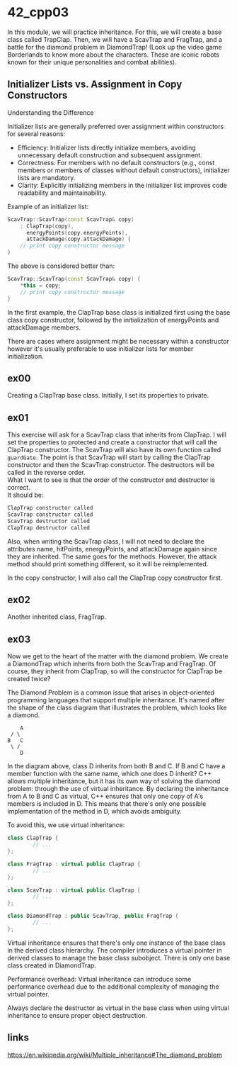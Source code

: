 # 42_cpp03

In this module, we will practice inheritance. For this, we will create a base class called TrapClap. Then, we will have a ScavTrap and FragTrap, and a battle for the diamond problem in DiamondTrap! (Look up the video game Borderlands to know more about the characters. These are iconic robots known for their unique personalities and combat abilities).

## Initializer Lists vs. Assignment in Copy Constructors
Understanding the Difference

Initializer lists are generally preferred over assignment within constructors for several reasons:

- Efficiency: Initializer lists directly initialize members, avoiding unnecessary default construction and subsequent assignment.
- Correctness: For members with no default constructors (e.g., const members or members of classes without default constructors), initializer lists are mandatory.
- Clarity: Explicitly initializing members in the initializer list improves code readability and maintainability.

Example of an initializer list:
```cpp
ScavTrap::ScavTrap(const ScavTrap& copy)
    : ClapTrap(copy),
      energyPoints(copy.energyPoints),
      attackDamage(copy.attackDamage) {
    // print copy constructor message
}
```
The above is considered better than:
```cpp
ScavTrap::ScavTrap(const ScavTrap& copy) {
	*this = copy;
	// print copy constructor message
}
```

In the first example, the ClapTrap base class is initialized first using the base class copy constructor, followed by the initialization of energyPoints and attackDamage members.

There are cases where assignment might be necessary within a constructor however it's usually preferable to use initializer lists for member initialization.

## ex00
Creating a ClapTrap base class. Initially, I set its properties to private.

## ex01
This exercise will ask for a ScavTrap class that inherits from ClapTrap. I will set the properties to protected and create a constructor that will call the ClapTrap constructor. The ScavTrap will also have its own function called `guardGate`. The point is that ScavTrap will start by calling the ClapTrap constructor and then the ScavTrap constructor. The destructors will be called in the reverse order.  
What I want to see is that the order of the constructor and destructor is correct.  
It should be:
```cpp
ClapTrap constructor called
ScavTrap constructor called
ScavTrap destructor called
ClapTrap destructor called
```
Also, when writing the ScavTrap class, I will not need to declare the attributes name, hitPoints, energyPoints, and attackDamage again since they are inherited. The same goes for the methods. However, the attack method should print something different, so it will be reimplemented.

In the copy constructor, I will also call the ClapTrap copy constructor first.

## ex02
Another inherited class, FragTrap.

## ex03
Now we get to the heart of the matter with the diamond problem.
We create a DiamondTrap which inherits from both the ScavTrap and FragTrap. Of course, they inherit from ClapTrap, so will the constructor for ClapTrap be created twice?  

The Diamond Problem is a common issue that arises in object-oriented programming languages that support multiple inheritance. It's named after the shape of the class diagram that illustrates the problem, which looks like a diamond.
```
	A
 / \
B   C
 \ /
	D
```
In the diagram above, class D inherits from both B and C. If B and C have a member function with the same name, which one does D inherit? C++ allows multiple inheritance, but it has its own way of solving the diamond problem: through the use of virtual inheritance. By declaring the inheritance from A to B and C as virtual, C++ ensures that only one copy of A's members is included in D. This means that there's only one possible implementation of the method in D, which avoids ambiguity.

To avoid this, we use virtual inheritance:
```cpp
class ClapTrap {
		// ...
};

class FragTrap : virtual public ClapTrap {
		// ...
};

class ScavTrap : virtual public ClapTrap {
		// ...
};

class DiamondTrap : public ScavTrap, public FragTrap {
		// ...
};
```
Virtual inheritance ensures that there's only one instance of the base class in the derived class hierarchy. The compiler introduces a virtual pointer in derived classes to manage the base class subobject. There is only one base class created in DiamondTrap.

Performance overhead: Virtual inheritance can introduce some performance overhead due to the additional complexity of managing the virtual pointer.

Always declare the destructor as virtual in the base class when using virtual inheritance to ensure proper object destruction.

## links
https://en.wikipedia.org/wiki/Multiple_inheritance#The_diamond_problem  
